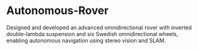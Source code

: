# Autonomous-Rover
Designed and developed an advanced omnidirectional rover with inverted double-lambda suspension and six Swedish  omnidirectional wheels, enabling autonomous navigation using stereo vision and SLAM.
